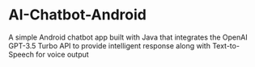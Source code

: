# AI-Chatbot-Android
A simple Android chatbot  app built with Java that integrates the OpenAI GPT-3.5 Turbo API to provide intelligent response along with Text-to-Speech for voice output
